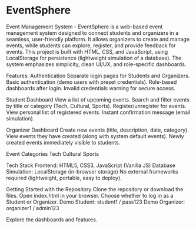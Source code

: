 # EventSphere
Event Management System - EventSphere is a web-based event management system designed to connect students and organizers in a seamless, user-friendly platform. It allows organizers to create and manage events, while students can explore, register, and provide feedback for events.
This project is built with HTML, CSS, and JavaScript, using LocalStorage for persistence (lightweight simulation of a database). The system emphasizes simplicity, clean UI/UX, and role-specific dashboards.

Features:
Authentication
Separate login pages for Students and Organizers.
Basic authentication (demo users with preset credentials).
Role-based dashboards after login.
Invalid credentials warning for secure access.

Student Dashboard
View a list of upcoming events.
Search and filter events by title or category (Tech, Cultural, Sports).
Register/unregister for events.
View personal list of registered events.
Instant confirmation message (email simulation).

Organizer Dashboard
Create new events (title, description, date, category).
View events they have created (along with system default events).
Newly created events immediately visible to students.

Event Categories
Tech
Cultural
Sports

Tech Stack
Frontend: HTML5, CSS3, JavaScript (Vanilla JS)
Database Simulation: LocalStorage (in-browser storage)
No external frameworks required (lightweight, portable, easy to deploy).

Getting Started with the Repository
Clone the repository or download the files.
Open index.html in your browser.
Choose whether to log in as a Student or Organizer.
Demo Student: student1 / pass123
Demo Organizer: organizer1 / admin123

Explore the dashboards and features.
